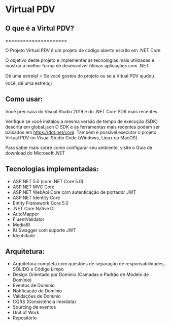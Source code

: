 # Virtual PDV

## O que é a Virtul PDV?

=====================

O Projeto Virtual PDV é um projeto de código aberto escrito em .NET Core

O objetivo deste projeto é implementar as tecnologias mais utilizadas e mostrar a melhor forma de desenvolver ótimas aplicações com .NET

Dê uma estrela! ⭐
Se você gostou do projeto ou se a Vitual PDV ajudou você, dê uma estrela;)

## Como usar:
Você precisará do Visual Studio 2019 e do .NET Core SDK mais recentes.

Verifique se você instalou a mesma versão de tempo de execução (SDK) descrita em global.json
O SDK e as ferramentas mais recentes podem ser baixados em https://dot.net/core.
Também é possível executar o projeto Virtual PDV no Visual Studio Code (Windows, Linux ou MacOS).

Para saber mais sobre como configurar seu ambiente, visite o Guia de download do Microsoft .NET

## Tecnologias implementadas:

- ASP.NET 5.0 (com .NET Core 5.0)
- ASP.NET MVC Core
- ASP.NET WebApi Core com autenticação de portador JWT
- ASP.NET Identity Core
- Entity Framework Core 5.0
- .NET Core Native DI
- AutoMapper
- FluentValidator
- MediatR
- IU Swagger com suporte JWT
- Identidade

## Arquitetura:
- Arquitetura completa com questões de separação de responsabilidades, SÓLIDO e Código Limpo
- Design Orientado por Domínio (Camadas e Padrão de Modelo de Domínio)
- Eventos de Domínio
- Notificação de Domínio
- Validações de Domínio
- CQRS (Consistência Imediata)
- Sourcing de eventos
- Unit of Work
- Repositório
